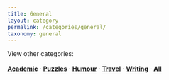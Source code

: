 ```yaml
---
title: General
layout: category
permalink: /categories/general/
taxonomy: general
---
```

View other categories: 
<br>
<br>
<a href="\categories\academic"><b>Academic</b></a> &middot;
<a href="\categories\puzzles"><b>Puzzles</b></a> &middot;
<a href="\categories\humour"><b>Humour</b></a> &middot;
<a href="\categories\travel"><b>Travel</b></a> &middot;
<a href="\categories\writing"><b>Writing</b></a> &middot;
<a href="\blog"><b>All</b></a>
